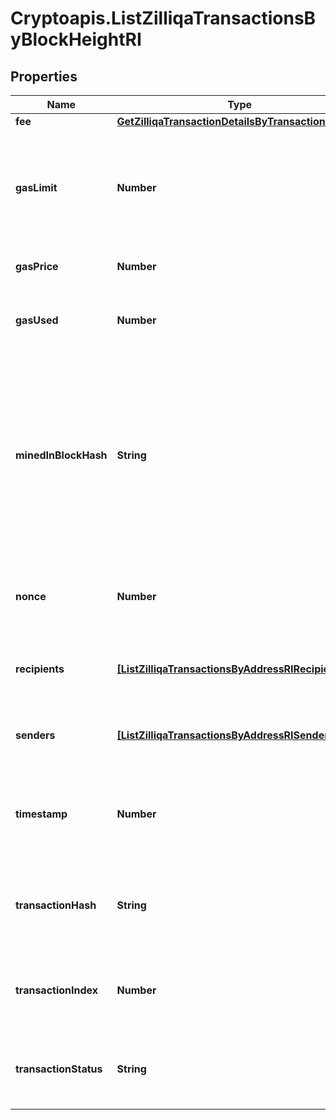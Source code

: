 # Cryptoapis.ListZilliqaTransactionsByBlockHeightRI

## Properties

Name | Type | Description | Notes
------------ | ------------- | ------------- | -------------
**fee** | [**GetZilliqaTransactionDetailsByTransactionIDRIFee**](GetZilliqaTransactionDetailsByTransactionIDRIFee.md) |  | 
**gasLimit** | **Number** | Represents the maximum amount of gas allowed in the block in order to determine how many transactions it can fit. | 
**gasPrice** | **Number** | Defines the price of the gas. | 
**gasUsed** | **Number** | Defines how much of the gas for the block has been used. | 
**minedInBlockHash** | **String** | Represents the hash of the block, which is its unique identifier. It represents a cryptographic digital fingerprint made by hashing the block header twice through the SHA256 algorithm. | 
**nonce** | **Number** | Represents a random value that can be adjusted to satisfy the Proof of Work. | 
**recipients** | [**[ListZilliqaTransactionsByAddressRIRecipients]**](ListZilliqaTransactionsByAddressRIRecipients.md) | Defines an object array of the transaction recipients. | 
**senders** | [**[ListZilliqaTransactionsByAddressRISenders]**](ListZilliqaTransactionsByAddressRISenders.md) | Represents an object of addresses that provide the funds. | 
**timestamp** | **Number** | Defines the exact date/time when this block was mined in Unix Timestamp. | 
**transactionHash** | **String** | Represents the hash of the transaction, which is its unique identifier. | 
**transactionIndex** | **Number** | Defines the numeric representation of the transaction index. | 
**transactionStatus** | **String** | Defines the status of the transaction, whether it is e.g. pending or complete. | 


